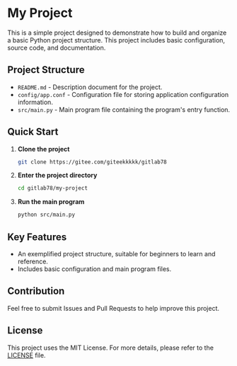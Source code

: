 # My Project

This is a simple project designed to demonstrate how to build and organize a basic Python project structure. This project includes basic configuration, source code, and documentation.

## Project Structure

- `README.md` - Description document for the project.
- `config/app.conf` - Configuration file for storing application configuration information.
- `src/main.py` - Main program file containing the program's entry function.

## Quick Start

1. **Clone the project**
   ```bash
   git clone https://gitee.com/giteekkkkk/gitlab78
   ```

2. **Enter the project directory**
   ```bash
   cd gitlab78/my-project
   ```

3. **Run the main program**
   ```bash
   python src/main.py
   ```

## Key Features

- An exemplified project structure, suitable for beginners to learn and reference.
- Includes basic configuration and main program files.

## Contribution

Feel free to submit Issues and Pull Requests to help improve this project.

## License

This project uses the MIT License. For more details, please refer to the [LICENSE](LICENSE) file.